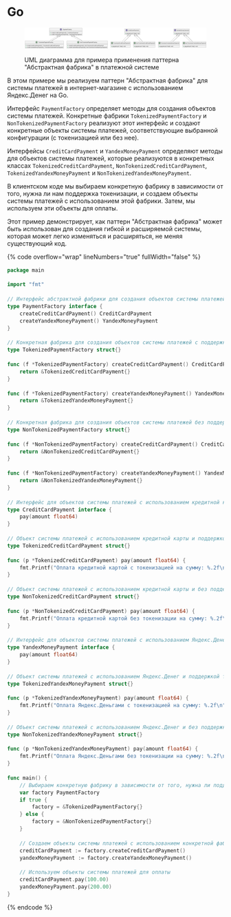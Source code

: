 # Go

<figure><img src="../../../../../.gitbook/assets/image (1) (1) (1) (1) (1) (1).png" alt=""><figcaption><p>UML диаграмма для примера применения паттерна "Абстрактная фабрика" в платежной системе</p></figcaption></figure>

В этом примере мы реализуем паттерн "Абстрактная фабрика" для системы платежей в интернет-магазине с использованием Яндекс.Денег на Go.

Интерфейс `PaymentFactory` определяет методы для создания объектов системы платежей. Конкретные фабрики `TokenizedPaymentFactory` и `NonTokenizedPaymentFactory` реализуют этот интерфейс и создают конкретные объекты системы платежей, соответствующие выбранной конфигурации (с токенизацией или без нее).

Интерфейсы `CreditCardPayment` и `YandexMoneyPayment` определяют методы для объектов системы платежей, которые реализуются в конкретных классах `TokenizedCreditCardPayment`, `NonTokenizedCreditCardPayment`, `TokenizedYandexMoneyPayment` и `NonTokenizedYandexMoneyPayment`.

В клиентском коде мы выбираем конкретную фабрику в зависимости от того, нужна ли нам поддержка токенизации, и создаем объекты системы платежей с использованием этой фабрики. Затем, мы используем эти объекты для оплаты.

Этот пример демонстрирует, как паттерн "Абстрактная фабрика" может быть использован для создания гибкой и расширяемой системы, которая может легко изменяться и расширяться, не меняя существующий код.

{% code overflow="wrap" lineNumbers="true" fullWidth="false" %}
```go
package main

import "fmt"

// Интерфейс абстрактной фабрики для создания объектов системы платежей
type PaymentFactory interface {
    createCreditCardPayment() CreditCardPayment
    createYandexMoneyPayment() YandexMoneyPayment
}

// Конкретная фабрика для создания объектов системы платежей с поддержкой токенизации
type TokenizedPaymentFactory struct{}

func (f *TokenizedPaymentFactory) createCreditCardPayment() CreditCardPayment {
    return &TokenizedCreditCardPayment{}
}

func (f *TokenizedPaymentFactory) createYandexMoneyPayment() YandexMoneyPayment {
    return &TokenizedYandexMoneyPayment{}
}

// Конкретная фабрика для создания объектов системы платежей без поддержки токенизации
type NonTokenizedPaymentFactory struct{}

func (f *NonTokenizedPaymentFactory) createCreditCardPayment() CreditCardPayment {
    return &NonTokenizedCreditCardPayment{}
}

func (f *NonTokenizedPaymentFactory) createYandexMoneyPayment() YandexMoneyPayment {
    return &NonTokenizedYandexMoneyPayment{}
}

// Интерфейс для объектов системы платежей с использованием кредитной карты
type CreditCardPayment interface {
    pay(amount float64)
}

// Объект системы платежей с использованием кредитной карты и поддержкой токенизации
type TokenizedCreditCardPayment struct{}

func (p *TokenizedCreditCardPayment) pay(amount float64) {
    fmt.Printf("Оплата кредитной картой с токенизацией на сумму: %.2f\n", amount)
}

// Объект системы платежей с использованием кредитной карты и без поддержки токенизации
type NonTokenizedCreditCardPayment struct{}

func (p *NonTokenizedCreditCardPayment) pay(amount float64) {
    fmt.Printf("Оплата кредитной картой без токенизации на сумму: %.2f\n", amount)
}

// Интерфейс для объектов системы платежей с использованием Яндекс.Денег
type YandexMoneyPayment interface {
    pay(amount float64)
}

// Объект системы платежей с использованием Яндекс.Денег и поддержкой токенизации
type TokenizedYandexMoneyPayment struct{}

func (p *TokenizedYandexMoneyPayment) pay(amount float64) {
    fmt.Printf("Оплата Яндекс.Деньгами с токенизацией на сумму: %.2f\n", amount)
}

// Объект системы платежей с использованием Яндекс.Денег и без поддержки токенизации
type NonTokenizedYandexMoneyPayment struct{}

func (p *NonTokenizedYandexMoneyPayment) pay(amount float64) {
    fmt.Printf("Оплата Яндекс.Деньгами без токенизации на сумму: %.2f\n", amount)
}

func main() {
    // Выбираем конкретную фабрику в зависимости от того, нужна ли поддержка токенизации
    var factory PaymentFactory
    if true {
        factory = &TokenizedPaymentFactory{}
    } else {
        factory = &NonTokenizedPaymentFactory{}
    }

    // Создаем объекты системы платежей с использованием конкретной фабрики
    creditCardPayment := factory.createCreditCardPayment()
    yandexMoneyPayment := factory.createYandexMoneyPayment()

    // Используем объекты системы платежей для оплаты
    creditCardPayment.pay(100.00)
    yandexMoneyPayment.pay(200.00)
}

```
{% endcode %}
